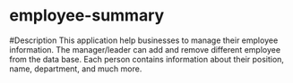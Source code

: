 # employee-summary

#Description
This application help businesses to manage their employee information.
The manager/leader can add and remove different employee from the data base. Each person contains information about their position, name, department, and much more.